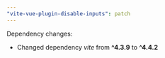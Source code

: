 ```yaml
---
"vite-vue-plugin-disable-inputs": patch
---
```


Dependency changes:

- Changed dependency _vite_ from **^4.3.9** to **^4.4.2**
